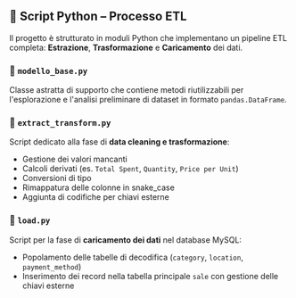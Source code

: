 ## 🐍 Script Python – Processo ETL

Il progetto è strutturato in moduli Python che implementano un pipeline ETL completa: **Estrazione**, **Trasformazione** e **Caricamento** dei dati.

### 📌 `modello_base.py`
Classe astratta di supporto che contiene metodi riutilizzabili per l'esplorazione e l'analisi preliminare di dataset in formato `pandas.DataFrame`.

### 📌 `extract_transform.py`
Script dedicato alla fase di **data cleaning e trasformazione**:
- Gestione dei valori mancanti
- Calcoli derivati (es. `Total Spent`, `Quantity`, `Price per Unit`)
- Conversioni di tipo
- Rimappatura delle colonne in snake_case
- Aggiunta di codifiche per chiavi esterne

### 📌 `load.py`
Script per la fase di **caricamento dei dati** nel database MySQL:
- Popolamento delle tabelle di decodifica (`category`, `location`, `payment_method`)
- Inserimento dei record nella tabella principale `sale` con gestione delle chiavi esterne

